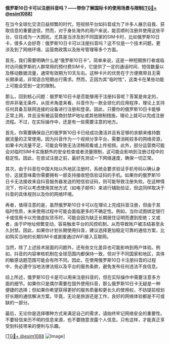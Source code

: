 **俄罗斯10日卡可以注册抖音吗？——带你了解国际卡的使用场景与限制[[TG💪+ @esim1088](https://t.me/s/esim1088)]**

在当今全球化交流日益频繁的时代，短视频平台如抖音成为了许多人展示自我、获取信息的重要途径。然而，对于身处海外的用户来说，能否顺利注册并使用这些平台，往往成为一大困扰。尤其是当涉及到不同国家的SIM卡时，比如俄罗斯10日卡，很多人会好奇：俄罗斯10日卡可以注册抖音吗？这不仅是一个技术问题，更涉及到了网络环境、运营商政策以及账号管理等多个方面。

首先，我们需要明确什么是“俄罗斯10日卡”。简单来说，这是一种短期旅行者或临时访问俄罗斯的人群常用的预付费SIM卡，它提供了一定的通话时间、短信数量以及移动数据流量，通常有效期为10天左右。这种卡片的优势在于方便携带且无需长期承诺，非常适合短期出行需求。然而，正因为其“临时性”，这类卡在某些功能上可能会受到一定的限制。

那么，回到核心问题：俄罗斯10日卡是否能够用于注册抖音呢？答案是肯定的，但并非毫无条件。从技术角度来看，抖音作为一款全球化的应用程序，理论上支持任何具备互联网连接的设备进行注册和登录。因此，只要你的俄罗斯10日卡能够正常上网，并且没有被运营商封禁IP地址或其他限制措施，理论上就可以完成注册流程。不过，在实际操作中，还是有一些需要注意的地方。

首先，你需要确保自己的俄罗斯10日卡已经成功激活并且有足够的余额来维持数据流量的正常使用。因为抖音作为一个视频分享平台，需要消耗较多的网络资源，如果卡内流量不足，可能会导致无法流畅观看或上传视频。此外，部分运营商可能会对临时SIM卡实施额外的安全检查或者流量限制，这可能会影响到注册过程中的稳定性。因此，在尝试注册之前，最好先测试一下网络速度，确保一切正常。

其次，由于抖音在中国大陆以外地区注册时，系统会要求验证手机号码以确认身份，这就意味着你需要拥有一部支持接收短信验证码的手机。如果你的俄罗斯10日卡无法接收来自抖音服务器发送的短信验证码，则可能导致注册失败。在这种情况下，你可以考虑使用其他方式（如电子邮件）来进行辅助验证，但这同样取决于抖音的具体规则以及你的网络环境。

再者，值得注意的是，虽然俄罗斯10日卡可以在理论上完成抖音注册，但由于其临时性质，未来使用过程中可能会面临更多的不确定性。例如，当你试图绑定银行卡或信用卡以充值虚拟货币时，可能会因为缺乏长期居住证明而遭到拒绝；又或者，由于IP地址频繁变动，容易触发平台的风控机制，从而导致账户被冻结甚至永久封禁。因此，如果你计划长期使用抖音，建议选择更加稳定可靠的通信方案，比如购买当地的长期SIM卡或直接通过WiFi接入互联网。

当然，除了上述技术层面的问题外，还有些文化差异也可能影响到用户体验。例如，抖音的内容审核机制在全球范围内都保持一致，但对于不同国家和地区，具体的敏感话题范围可能会有所不同。因此，在使用俄罗斯10日卡注册抖音的过程中，务必遵守当地法律法规以及平台的服务条款，避免发布任何违法不良信息。

综上所述，俄罗斯10日卡是可以用来注册抖音的，但在实际操作中需要注意多方面的细节。如果你只是偶尔需要在国外使用抖音，那么俄罗斯10日卡无疑是一种便捷的选择；但如果你希望获得更好的服务质量和更长久的使用权，不妨提前规划好长期的通信解决方案。毕竟，无论是旅游还是工作，良好的网络体验都是不可或缺的一部分。

最后，无论你是选择哪种方式来满足自己的需求，请始终牢记网络安全的重要性。不要轻信来历不明的信息来源，也不要随意泄露个人信息。只有这样，才能真正享受到科技带来的便利与乐趣。

[[TG💪+ @esim1088](https://t.me/s/esim1088) ![Image](https://i.postimg.cc/4NQfJmqS/Snipaste-2025-05-13-00-14-12.png)]